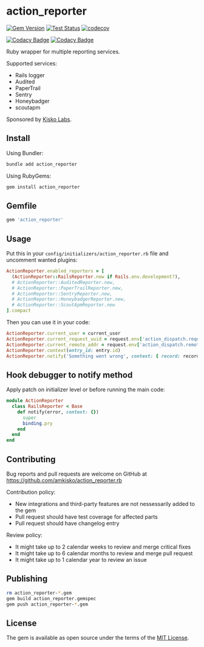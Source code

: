 # action_reporter

[![Gem Version](https://badge.fury.io/rb/action_reporter.svg)](https://badge.fury.io/rb/action_reporter) [![Test Status](https://github.com/amkisko/action_reporter.rb/actions/workflows/test.yml/badge.svg)](https://github.com/amkisko/action_reporter.rb/actions/workflows/test.yml) [![codecov](https://codecov.io/gh/amkisko/action_reporter.rb/graph/badge.svg?token=JCV2A7NWTE)](https://codecov.io/gh/amkisko/action_reporter.rb)

[![Codacy Badge](https://app.codacy.com/project/badge/Grade/f4bef9a52eac43a5a0f6d8c1b58cc6af)](https://app.codacy.com/gh/amkisko/action_reporter.rb/dashboard?utm_source=gh&utm_medium=referral&utm_content=&utm_campaign=Badge_grade) [![Codacy Badge](https://app.codacy.com/project/badge/Coverage/f4bef9a52eac43a5a0f6d8c1b58cc6af)](https://app.codacy.com/gh/amkisko/action_reporter.rb/dashboard?utm_source=gh&utm_medium=referral&utm_content=&utm_campaign=Badge_coverage)

Ruby wrapper for multiple reporting services.

Supported services:
- Rails logger
- Audited
- PaperTrail
- Sentry
- Honeybadger
- scoutapm

Sponsored by [Kisko Labs](https://www.kiskolabs.com).

## Install

Using Bundler:
```sh
bundle add action_reporter
```

Using RubyGems:
```sh
gem install action_reporter
```

## Gemfile

```ruby
gem 'action_reporter'
```

## Usage

Put this in your `config/initializers/action_reporter.rb` file and uncomment wanted plugins:

```ruby
ActionReporter.enabled_reporters = [
  (ActionReporter::RailsReporter.new if Rails.env.development?),
  # ActionReporter::AuditedReporter.new,
  # ActionReporter::PaperTrailReporter.new,
  # ActionReporter::SentryReporter.new,
  # ActionReporter::HoneybadgerReporter.new,
  # ActionReporter::ScoutApmReporter.new
].compact
```

Then you can use it in your code:

```ruby
ActionReporter.current_user = current_user
ActionReporter.current_request_uuid = request.env['action_dispatch.request_id']
ActionReporter.current_remote_addr = request.env['action_dispatch.remote_ip']
ActionReporter.context(entry_id: entry.id)
ActionReporter.notify('Something went wrong', context: { record: record })
```

## Hook debugger to notify method

Apply patch on initializer level or before running the main code:

```ruby
module ActionReporter
  class RailsReporter < Base
    def notify(error, context: {})
      super
      binding.pry
    end
  end
end
```

## Contributing

Bug reports and pull requests are welcome on GitHub at https://github.com/amkisko/action_reporter.rb

Contribution policy:
- New integrations and third-party features are not nessessarily added to the gem
- Pull request should have test coverage for affected parts
- Pull request should have changelog entry

Review policy:
- It might take up to 2 calendar weeks to review and merge critical fixes
- It might take up to 6 calendar months to review and merge pull request
- It might take up to 1 calendar year to review an issue


## Publishing

```sh
rm action_reporter-*.gem
gem build action_reporter.gemspec
gem push action_reporter-*.gem
```

## License

The gem is available as open source under the terms of the [MIT License](https://opensource.org/licenses/MIT).

